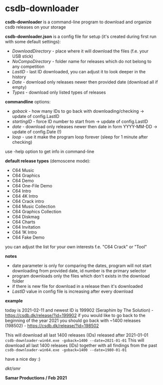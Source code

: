 # csdb-downloader

**csdb-downloader** is a command-line program to download and organize csdb releases on your storage

**csdb-downloader.json** is a config file for setup (it's created during first run with some default settings):
* *DownloadDirectory* - place where it will download the files (f.e. your USB stick)
* *NoCompoDirectory* - folder name for releases which do not belong to any competition
* *LastID* - last ID downloaded, you can adjust it to look deeper in the history
* *Date* - download only releases newer then provided date (download all if empty)
* *Types* - download only listed types of releases

**commandline** options:
* *goback* - how many IDs to go back with downloading/checking -> update of config.LastID
* *startingID* - force ID number to start from -> update of config.LastID
* *date* - download only releases newer then date in form YYYY-MM-DD -> update of config.Date (!)
* *loop* - use it make the program loop forever (sleep for 1 minute after checking)

use -help option to get info in command-line

**default release types** (demoscene mode):
* C64 Music
* C64 Graphics
* C64 Demo
* C64 One-File Demo
* C64 Intro
* C64 4K Intro
* C64 Crack intro
* C64 Music Collection
* C64 Graphics Collection
* C64 Diskmag
* C64 Charts
* C64 Invitation
* C64 1K Intro 
* C64 Fake Demo

you can adjust the list for your own interests f.e. "C64 Crack" or "Tool"

**notes**
* date parameter is only for comparing the dates, program will not start downloading from provided date, id number is the primary selector
* program downloads only the files which don't exists in the download folder
* if there is new file for download in a release then it's downloaded
* *LastID* value in config file is increasing after every download

**example**

today is 2021-02-11 and newest ID is 199902 (Seraphim by The Solution) - https://csdb.dk/release/?id=199902
if you would like to go back to the beginning of the year 2021 you should go back with ~1400 releases (198502) - https://csdb.dk/release/?id=198502

This will download all last 1400 releases (IDs) released after 2021-01-01
```csdb-downloader-win64.exe -goback=1400 --date=2021-01-01```
This will download all last 1400 releases (IDs) together with all findings from the past
```csdb-downloader-win64.exe -goback=1400 --date=1980-01-01```

have a nice day :)

*dkt/smr*

__Samar Productions / Feb 2021__